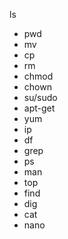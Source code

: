 ls
- pwd
- mv
- cp
- rm
- chmod
- chown
- su/sudo
- apt-get
- yum
- ip
- df
- grep
- ps
- man
- top
- find
- dig
- cat
- nano
